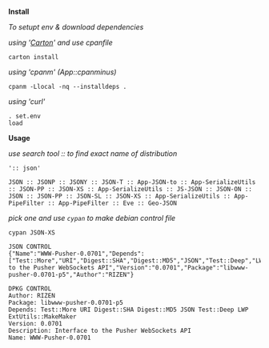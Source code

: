 **Install**

*To setupt env & download dependencies*

*using '[Carton](https://metacpan.org/pod/Carton)' and use cpanfile*

```
carton install
```

*using 'cpanm' (App::cpanminus)*
```
cpanm -Llocal -nq --installdeps .
```

*using 'curl'*
```
. set.env
load
```

**Usage**

*use search tool :: to find exact name of distribution*

```
':: json'

JSON :: JSONP :: JSONY :: JSON-T :: App-JSON-to :: App-SerializeUtils :: JSON-PP :: JSON-XS :: App-SerializeUtils :: JS-JSON :: JSON-ON :: JSON :: JSON-PP :: JSON-SL :: JSON-XS :: App-SerializeUtils :: App-PipeFilter :: App-PipeFilter :: Eve :: Geo-JSON
```

*pick one and use ```cypan``` to make debian control file*

 ```
 cypan JSON-XS
 
 JSON CONTROL
 {"Name":"WWW-Pusher-0.0701","Depends":["Test::More","URI","Digest::SHA","Digest::MD5","JSON","Test::Deep","LWP","ExtUtils::MakeMaker"],"Description":"Interface to the Pusher WebSockets API","Version":"0.0701","Package":"libwww-pusher-0.0701-p5","Author":"RIZEN"}

 DPKG CONTROL
Author: RIZEN
Package: libwww-pusher-0.0701-p5
Depends: Test::More URI Digest::SHA Digest::MD5 JSON Test::Deep LWP ExtUtils::MakeMaker
Version: 0.0701
Description: Interface to the Pusher WebSockets API
Name: WWW-Pusher-0.0701
```
